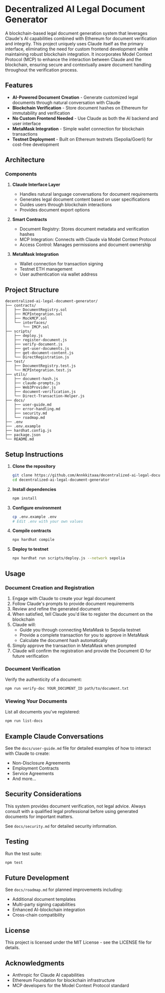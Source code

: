 # Decentralized AI Legal Document Generator

A blockchain-based legal document generation system that leverages Claude's AI capabilities combined with Ethereum for document verification and integrity. This project uniquely uses Claude itself as the primary interface, eliminating the need for custom frontend development while maintaining robust blockchain integration. It incorporates Model Context Protocol (MCP) to enhance the interaction between Claude and the blockchain, ensuring secure and contextually aware document handling throughout the verification process.

## Features

- **AI-Powered Document Creation** - Generate customized legal documents through natural conversation with Claude
- **Blockchain Verification** - Store document hashes on Ethereum for immutability and verification
- **No Custom Frontend Needed** - Use Claude as both the AI backend and user interface
- **MetaMask Integration** - Simple wallet connection for blockchain transactions
- **Testnet Deployment** - Built on Ethereum testnets (Sepolia/Goerli) for cost-free development

## Architecture

### Components

1. **Claude Interface Layer**
   - Handles natural language conversations for document requirements
   - Generates legal document content based on user specifications
   - Guides users through blockchain interactions
   - Provides document export options

2. **Smart Contracts**
   - Document Registry: Stores document metadata and verification hashes
   - MCP Integration: Connects with Claude via Model Context Protocol
   - Access Control: Manages permissions and document ownership

3. **MetaMask Integration**
   - Wallet connection for transaction signing
   - Testnet ETH management
   - User authentication via wallet address

## Project Structure
```
decentralized-ai-legal-document-generator/
├── contracts/
│   ├── DocumentRegistry.sol
│   ├── MCPIntegration.sol
│   ├── MockMCP.sol
│   └── interfaces/
│       └── IMCP.sol
├── scripts/
│   ├── deploy.js
│   ├── register-document.js
│   ├── verify-document.js
│   ├── get-user-documents.js
│   ├── get-document-content.js
│   └── DirectRegistration.js
├── test/
│   ├── DocumentRegistry.test.js
│   └── MCPIntegration.test.js
├── utils/
│   ├── document-hash.js
│   ├── claude-prompts.js
│   ├── Web3Provider.js
│   ├── document-verification.js
│   └── Direct-Transaction-Helper.js
├── docs/
│   ├── user-guide.md
│   ├── error-handling.md
│   ├── security.md
│   └── roadmap.md
├── .env
├── .env.example
├── hardhat.config.js
├── package.json
└── README.md
```

## Setup Instructions

1. **Clone the repository**
   ```bash
   git clone https://github.com/Annkkitaaa/decentralized-ai-legal-document-generator.git
   cd decentralized-ai-legal-document-generator
   ```

2. **Install dependencies**
   ```bash
   npm install
   ```

3. **Configure environment**
   ```bash
   cp .env.example .env
   # Edit .env with your own values
   ```

4. **Compile contracts**
   ```bash
   npx hardhat compile
   ```

5. **Deploy to testnet**
   ```bash
   npx hardhat run scripts/deploy.js --network sepolia
   ```

## Usage

### Document Creation and Registration

1. Engage with Claude to create your legal document
2. Follow Claude's prompts to provide document requirements
3. Review and refine the generated document
4. When satisfied, tell Claude you'd like to register the document on the blockchain
5. Claude will:
   - Guide you through connecting MetaMask to Sepolia testnet
   - Provide a complete transaction for you to approve in MetaMask
   - Calculate the document hash automatically
6. Simply approve the transaction in MetaMask when prompted
7. Claude will confirm the registration and provide the Document ID for future verification

### Document Verification

Verify the authenticity of a document:
```bash
npm run verify-doc YOUR_DOCUMENT_ID path/to/document.txt
```

### Viewing Your Documents

List all documents you've registered:
```bash
npm run list-docs
```

## Example Claude Conversations

See the `docs/user-guide.md` file for detailed examples of how to interact with Claude to create:
- Non-Disclosure Agreements
- Employment Contracts
- Service Agreements
- And more...

## Security Considerations

This system provides document verification, not legal advice. Always consult with a qualified legal professional before using generated documents for important matters.

See `docs/security.md` for detailed security information.

## Testing

Run the test suite:
```bash
npm test
```

## Future Development

See `docs/roadmap.md` for planned improvements including:
- Additional document templates
- Multi-party signing capabilities
- Enhanced AI-blockchain integration
- Cross-chain compatibility

## License

This project is licensed under the MIT License - see the LICENSE file for details.

## Acknowledgments

- Anthropic for Claude AI capabilities
- Ethereum Foundation for blockchain infrastructure
- MCP developers for the Model Context Protocol standard
